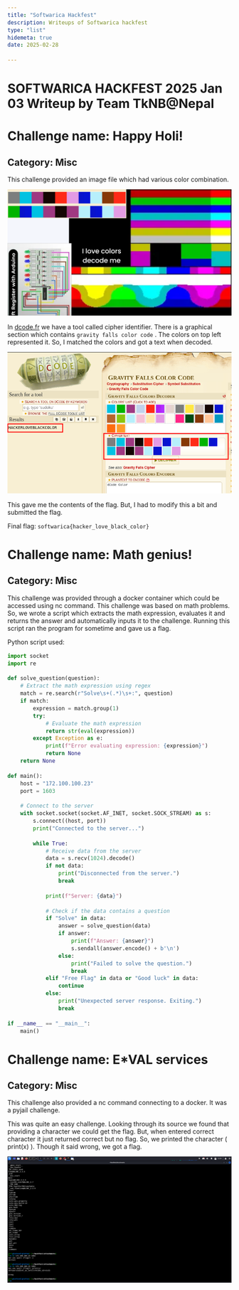 ```yaml
---
title: "Softwarica Hackfest"
description: Writeups of Softwarica hackfest
type: "list"
hidemeta: true
date: 2025-02-28

---
```


# SOFTWARICA HACKFEST 2025 Jan 03 Writeup by Team TkNB@Nepal

# Challenge name: Happy Holi!

## Category: Misc

This challenge provided an image file which had various color combination.

![Green_Organic_Scrap_Collage_Desktop_Wallpaper.png](SOFTWARICA%20HACKFEST%202025%20Jan%2003%20Writeup%20by%20Team%20Tk%20170b62881f0980a795f1eb7fd344efb0/Green_Organic_Scrap_Collage_Desktop_Wallpaper.png)

In [dcode.fr](http://dcode.fr) we have a tool called cipher identifier. There is a graphical section which contains `gravity falls color code` . The colors on top left represented it. So, I matched the colors and got a text when decoded.

![image.png](SOFTWARICA%20HACKFEST%202025%20Jan%2003%20Writeup%20by%20Team%20Tk%20170b62881f0980a795f1eb7fd344efb0/image.png)

This gave me the contents of the flag. But, I had to modify this a bit and submitted the flag.

Final flag: `softwarica{hacker_love_black_color}`

# Challenge name: Math genius!

## Category: Misc

This challenge was provided through a docker container which could be accessed using nc command. This challenge was based on math problems. So, we wrote a script which extracts the math expression, evaluates it and returns the answer and automatically inputs it to the challenge. Running this script ran the program for sometime and gave us a flag.

Python script used:

```python
import socket
import re

def solve_question(question):
    # Extract the math expression using regex
    match = re.search(r"Solve\s+(.*)\s+:", question)
    if match:
        expression = match.group(1)
        try:
            # Evaluate the math expression
            return str(eval(expression))
        except Exception as e:
            print(f"Error evaluating expression: {expression}")
            return None
    return None

def main():
    host = "172.100.100.23"
    port = 1603

    # Connect to the server
    with socket.socket(socket.AF_INET, socket.SOCK_STREAM) as s:
        s.connect((host, port))
        print("Connected to the server...")

        while True:
            # Receive data from the server
            data = s.recv(1024).decode()
            if not data:
                print("Disconnected from the server.")
                break

            print(f"Server: {data}")

            # Check if the data contains a question
            if "Solve" in data:
                answer = solve_question(data)
                if answer:
                    print(f"Answer: {answer}")
                    s.sendall(answer.encode() + b'\n')
                else:
                    print("Failed to solve the question.")
                    break
            elif "Free Flag" in data or "Good luck" in data:
                continue
            else:
                print("Unexpected server response. Exiting.")
                break

if __name__ == "__main__":
    main()

```

# Challenge name: E*VAL services

## Category: Misc

This challenge also provided a nc command connecting to a docker. It was a pyjail challenge.

This was quite an easy challenge. Looking through its source we found that providing a character we could get the flag. But, when entered correct character it just returned correct but no flag. So, we printed the character ( print(x) ). Though it said wrong, we got a flag.

![Screenshot_2025-01-03_13_59_22.png](SOFTWARICA%20HACKFEST%202025%20Jan%2003%20Writeup%20by%20Team%20Tk%20170b62881f0980a795f1eb7fd344efb0/Screenshot_2025-01-03_13_59_22.png)


